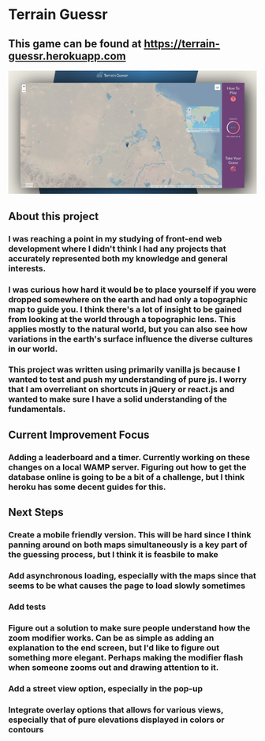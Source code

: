# Terrain Guessr

## This game can be found at https://terrain-guessr.herokuapp.com

![img](https://github.com/lbakin/lbakin.github.io/blob/master/public/images/portfolio/Terrain-Guessr.png)

## About this project

### I was reaching a point in my studying of front-end web development where I didn't think I had any projects that accurately represented both my knowledge and general interests.
### I was curious how hard it would be to place yourself if you were dropped somewhere on the earth and had only a topographic map to guide you. I think there's a lot of insight to be gained from looking at the world through a topographic lens. This applies mostly to the natural world, but you can also see how variations in the earth's surface influence the diverse cultures in our world.
### This project was written using primarily vanilla js because I wanted to test and push my understanding of pure js. I worry that I am overreliant on shortcuts in jQuery or react.js and wanted to make sure I have a solid understanding of the fundamentals.

## Current Improvement Focus

### Adding a leaderboard and a timer. Currently working on these changes on a local WAMP server. Figuring out how to get the database online is going to be a bit of a challenge, but I think heroku has some decent guides for this.

## Next Steps

### Create a mobile friendly version. This will be hard since I think panning around on both maps simultaneously is a key part of the guessing process, but I think it is feasbile to make
### Add asynchronous loading, especially with the maps since that seems to be what causes the page to load slowly sometimes
### Add tests
### Figure out a solution to make sure people understand how the zoom modifier works. Can be as simple as adding an explanation to the end screen, but I'd like to figure out something more elegant. Perhaps making the modifier flash when someone zooms out and drawing attention to it.
### Add a street view option, especially in the pop-up
### Integrate overlay options that allows for various views, especially that of pure elevations displayed in colors or contours
